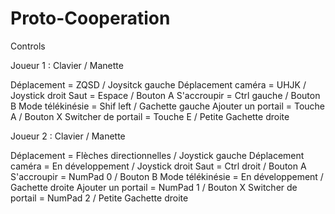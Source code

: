 # Proto-Cooperation

Controls

Joueur 1 :	Clavier / Manette

Déplacement = ZQSD / Joysitck gauche
Déplacement caméra = UHJK / Joystick droit
Saut = Espace / Bouton A
S'accroupir = Ctrl gauche / Bouton B
Mode télékinésie = Shif left / Gachette gauche
Ajouter un portail = Touche A / Bouton X
Switcher de portail = Touche E / Petite Gachette droite


Joueur 2 :	Clavier / Manette

Déplacement = Flèches directionnelles / Joystick gauche
Déplacement caméra = En développement / Joystick droit
Saut = Ctrl droit / Bouton A
S'accroupir = NumPad 0 / Bouton B
Mode télékinésie = En développement / Gachette droite
Ajouter un portail = NumPad 1 / Bouton X
Switcher de portail = NumPad 2 / Petite Gachette droite
